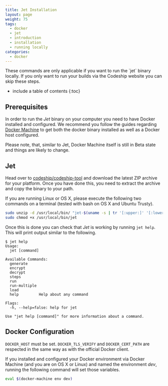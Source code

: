 ```yaml
---
title: Jet Installation
layout: page
weight: 75
tags:
  - docker
  - jet
  - introduction
  - installation
  - running locally
categories:
  - docker
---
```


<div class="info-block">
These commands are only applicable if you want to run the `jet` binary locally. If you only want to run your builds via the Codeship website you can skip these steps.
</div>

* include a table of contents
{:toc}

## Prerequisites

In order to run the _Jet_ binary on your computer you need to have Docker installed and configured. We recommend you follow the guides regarding [Docker Machine](https://docs.docker.com/machine/) to get both the docker binary installed as well as a Docker host configured.

Please note, that, similar to Jet, Docker Machine itself is still in Beta state and things are likely to change.

## Jet

Head over to [codeship/codeship-tool](https://github.com/codeship/codeship-tool/releases) and download the latest ZIP archive for your platform. Once you have done this, you need to extract the archive and copy the binary to your path.

If you are running Linux or OS X, please execute the following two commands on a terminal (tested with bash on OS X and Ubuntu Trusty).

```bash
sudo unzip -d /usr/local/bin/ "jet-$(uname -s | tr '[:upper:]' '[:lower:]')_amd64.zip"
sudo chmod +x /usr/local/bin/jet
```

Once this is done you can check that _Jet_ is working by running `jet help`. This will print output similar to the following.

```
$ jet help
Usage:
  jet [command]

Available Commands:
  generate
  encrypt
  decrypt
  steps
  run
  run-multiple
  load
  help         Help about any command

Flags:
  -h, --help=false: help for jet

Use "jet help [command]" for more information about a command.
```

## Docker Configuration

`DOCKER_HOST` must be set. `DOCKER_TLS_VERIFY` and `DOCKER_CERT_PATH` are respected in the same way as with the official Docker client.

If you installed and configured your Docker environment via Docker Machine (and you are on OS X or Linux) and named the environment _dev_, running the following command will set those variables.

```bash
eval $(docker-machine env dev)
```
